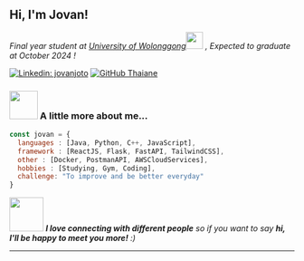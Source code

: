<h2> Hi, I'm Jovan! </h2>
<p><em>Final year student at <a href="http://uow.edu.au/">University of Wolonggong</a><img src="https://media.giphy.com/media/fYSnHlufseco8Fh93Z/giphy.gif" width="30">
, Expected to graduate at October 2024 !</em></p>

[![Linkedin: jovanjoto](https://img.shields.io/badge/-jovanjoto-blue?style=flat-square&logo=Linkedin&logoColor=white&link=https://www.linkedin.com/in/jovanjoto/)](https://www.linkedin.com/in/jovanjoto/)
[![GitHub Thaiane](https://img.shields.io/github/followers/jovanjoto?label=follow&style=social)](https://github.com/jovanjoto)


### <img src="https://media.giphy.com/media/VgCDAzcKvsR6OM0uWg/giphy.gif" width="50"> A little more about me...  

```javascript
const jovan = {
  languages : [Java, Python, C++, JavaScript],
  framework : [ReactJS, Flask, FastAPI, TailwindCSS],
  other : [Docker, PostmanAPI, AWSCloudServices],
  hobbies : [Studying, Gym, Coding],
  challenge: "To improve and be better everyday"
}
```

<img src="https://media.giphy.com/media/LnQjpWaON8nhr21vNW/giphy.gif" width="60"> <em><b>I love connecting with different people</b> so if you want to say <b>hi, I'll be happy to meet you more!</b> :)</em>

---
